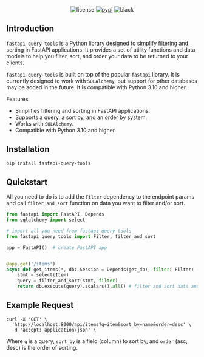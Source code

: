 <div align="center">
<img alt="license" src="https://img.shields.io/badge/License-MIT-lightgrey">
<a href="https://pypi.org/project/fastapi-query-tools"><img alt="pypi" src="https://img.shields.io/pypi/v/fastapi-query-tools"></a>
<img alt="black" src="https://img.shields.io/badge/code%20style-black-000000.svg">
</div>

## Introduction

`fastapi-query-tools` is a Python library designed to simplify filtering and sorting in FastAPI applications. 
It provides a set of utility functions and data models to help you filter, sort, and order your data to be returned to your clients.

`fastapi-query-tools` is built on top of the popular `fastapi` library. It is currently designed to work with `SQLAlchemy`, but support for other databases may be added in the future.
It is compatible with Python 3.10 and higher.

Features:
* Simplifies filtering and sorting in FastAPI applications.
* Supports a query, a sort by, and an order by system.
* Works with `SQLAlchemy`.
* Compatible with Python 3.10 and higher.

## Installation

```bash
pip install fastapi-query-tools
```

## Quickstart

All you need to do is to add the `Filter` dependency to the endpoint params and call `filter_and_sort` function
on data you want to filter and/or sort.

```py
from fastapi import FastAPI, Depends
from sqlalchemy import select

# import all you need from fastapi-query-tools
from fastapi_query_tools import Filter, filter_and_sort

app = FastAPI()  # create FastAPI app


@app.get('/items')
async def get_items(*, db: Session = Depends(get_db), filter: Filter) -> List[ItemOut]:
    stmt = select(Item)
    query = filter_and_sort(stmt, filter)
    return db.execute(query).scalars().all() # filter and sort data and return
```

## Example Request
    
```
curl -X 'GET' \
  'http://localhost:8000/api/items?q=item&sort_by=name&order=desc' \
  -H 'accept: application/json' \
```

Where `q` is a query, `sort_by` is a field (column) to sort by, and `order` (asc, desc) is the order of sorting.
